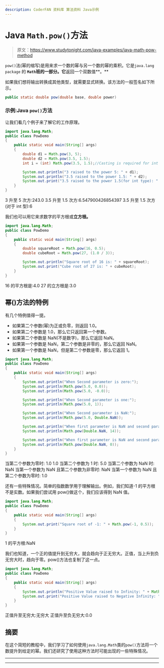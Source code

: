 ```yaml
---
description: CoderFAN 资料库 算法资料 Java示例
---
```


# Java `Math.pow()`方法

> 原文：<https://www.studytonight.com/java-examples/java-math-pow-method>

`pow()`法(幂的缩写)是用来求一个数的幂与另一个数的幂的乘积。它是`java.lang package` 的 **`Math`班的一部分。它**返回一个双数值**。**

如果我们想将输出转换成其他类型，就需要显式转换。该方法的一般签名如下所示。

```java
public static double pow(double base, double power)
```

### 示例:Java `pow()`方法

让我们看几个例子来了解它的工作原理。

```java
import java.lang.Math;
public class PowDemo
{
	public static void main(String[] args)
	{
		double d1 = Math.pow(3, 5);
		double d2 = Math.pow(3.5, 1.5);
		int i = (int) Math.pow(3.5, 1.5);//Casting is required for int type

		System.out.println("3 raised to the power 5: " + d1);
		System.out.println("3.5 raised to the power 1.5: " + d2);
		System.out.print("3.5 raised to the power 1.5(for int type): " + i);
	}
}
```

3 升至 5 次方:243.0
3.5 升至 1.5 次方:6.547900426854397
3.5 升至 1.5 次方(对于 int 型):6

我们也可以用它来求数字的平方根或**立方根。**

```java
import java.lang.Math;
public class PowDemo
{
	public static void main(String[] args)
	{
		double squareRoot = Math.pow(16, 0.5);
		double cubeRoot = Math.pow(27, (1.0 / 3));

		System.out.println("Square root of 16 is: " + squareRoot);
		System.out.print("Cube root of 27 is: " + cubeRoot);
	}
}
```

16 的平方根是:4.0
27 的立方根是:3.0

## 幂()方法的特例

有几个特例值得一提。

*   如果第二个参数(幂)为正或负零，则返回 1.0。
*   如果第二个参数是 1.0，那么它只返回第一个参数。
*   如果第二个参数是 NaN(不是数字)，那么它返回 NaN。
*   如果第一个参数是 NaN，第二个参数是非零的，那么它返回 NaN。
*   如果第一个参数是 NaN，但是第二个参数是零，那么它返回 1。

```java
import java.lang.Math;
public class PowDemo
{
	public static void main(String[] args)
	{
		System.out.println("When Second parameter is zero:");
		System.out.println(Math.pow(5.0, 0.0));
		System.out.println(Math.pow(5.0, -0.0));

		System.out.println("When Second parameter is one:");
		System.out.println(Math.pow(5.0, 1));

		System.out.println("When Second parameter is NaN:");
		System.out.println(Math.pow(5.0, Double.NaN));

		System.out.println("When first parameter is NaN and second parameter is non-zero:");
		System.out.println(Math.pow(Double.NaN, 14));

		System.out.println("When first parameter is NaN and second parameter is zero:");
		System.out.println(Math.pow(Double.NaN, 0));
	}
}
```

当第二个参数为零时:
1.0
1.0
当第二个参数为 1 时:
5.0
当第二个参数为 NaN 时:
NaN
当第一个参数为 NaN 且第二个参数为非零时:
NaN
当第一个参数为 NaN 且第二个参数为零时:
1.0

还有一些特殊情况。简单的指数数学用于理解输出。例如，我们知道-1 的平方根不是实数。如果我们尝试用 pow()做这个，我们应该得到 NaN 值。

```java
import java.lang.Math;
public class PowDemo
{
	public static void main(String[] args)
	{
		System.out.print("Square root of -1: " + Math.pow(-1, 0.5));
	}
}
```

1 的平方根:NaN

我们也知道，一个正的值提升到无穷大，就会趋向于正无穷大。正值，当上升到负无穷大时，趋向于零。pow()方法也复制了这一点。

```java
import java.lang.Math;
public class PowDemo
{
	public static void main(String[] args)
	{
		System.out.println("Positive Value raised to Infinity: " + Math.pow(5, Double.POSITIVE_INFINITY));
		System.out.print("Positive Value raised to Negative Infinity: " + Math.pow(5, Double.NEGATIVE_INFINITY));
	}
}
```

正值升至无穷大:无穷大
正值升至负无穷大:0.0

## 摘要

在这个简短的教程中，我们学习了如何使用`java.lang.Math`类的`pow()`方法将一个数提升到给定的幂。我们还研究了使用这种方法时可能出现的一些特殊情况。

* * *

* * *